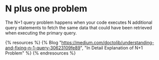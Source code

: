 # N plus one problem

The N+1 query problem happens when your code executes N additional query statements to fetch the same data that could have been retrieved when executing the primary query.

{% resources %}
  {% Blog "https://medium.com/doctolib/understanding-and-fixing-n-1-query-30623109fe89", "In Detail Explanation of N+1 Problem" %}
{% endresources %}
